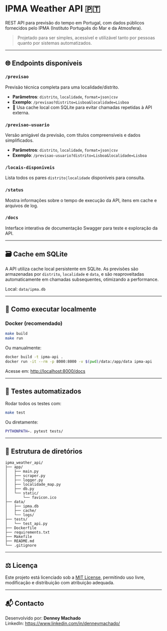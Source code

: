 # IPMA Weather API 🇵🇹

REST API para previsão do tempo em Portugal, com dados públicos fornecidos pelo IPMA (Instituto Português do Mar e da Atmosfera).

> Projetado para ser simples, acessível e utilizável tanto por pessoas quanto por sistemas automatizados.

---

## 🌐 Endpoints disponíveis

### `/previsao`
Previsão técnica completa para uma localidade/distrito.
- **Parâmetros**: `distrito`, `localidade`, `format=json|csv`
- **Exemplo**: `/previsao?distrito=Lisboa&localidade=Lisboa`
- 🔄 Usa cache local com SQLite para evitar chamadas repetidas à API externa.

### `/previsao-usuario`
Versão amigável da previsão, com títulos compreensíveis e dados simplificados.
- **Parâmetros**: `distrito`, `localidade`, `format=json|csv`
- **Exemplo**: `/previsao-usuario?distrito=Lisboa&localidade=Lisboa`

### `/locais-disponiveis`
Lista todos os pares `distrito|localidade` disponíveis para consulta.

### `/status`
Mostra informações sobre o tempo de execução da API, itens em cache e arquivos de log.

### `/docs`
Interface interativa de documentação Swagger para teste e exploração da API.

---

## 🗃️ Cache em SQLite

A API utiliza cache local persistente em SQLite. As previsões são armazenadas por `distrito`, `localidade` e `data`, e são reaproveitadas automaticamente em chamadas subsequentes, otimizando a performance.

Local: `data/ipma.db`

---

## 🚀 Como executar localmente

### Docker (recomendado)

```bash
make build
make run
```

Ou manualmente:

```bash
docker build -t ipma-api .
docker run -it --rm -p 8000:8000 -v $(pwd)/data:/app/data ipma-api
```

Acesse em: [http://localhost:8000/docs](http://localhost:8000/docs)

---

## 🧪 Testes automatizados

Rodar todos os testes com:

```bash
make test
```

Ou diretamente:

```bash
PYTHONPATH=. pytest tests/
```

---

## 📁 Estrutura de diretórios

```
ipma_weather_api/
├── app/
│   ├── main.py
│   ├── scraper.py
│   ├── logger.py
│   ├── localidade_map.py
│   ├── db.py
│   └── static/
│       └── favicon.ico
├── data/
│   ├── ipma.db
│   ├── cache/
│   └── logs/
├── tests/
│   └── test_api.py
├── Dockerfile
├── requirements.txt
├── Makefile
├── README.md
└── .gitignore
```

---

## ⚖️ Licença

Este projeto está licenciado sob a [MIT License](https://opensource.org/licenses/MIT), permitindo uso livre, modificação e distribuição com atribuição adequada.

---

## 📬 Contacto

Desenvolvido por: **Denney Machado**  
LinkedIn: https://www.linkedin.com/in/denneymachado/